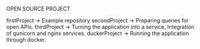 OPEN SOURCE PROJECT

firstProject -> Example repository
secondProject -> Preparing queries for open APIs.
thirdProject -> Turning the application into a service, Integration of gunicorn and nginx services.
duckerProject -> Running the application through docker.

